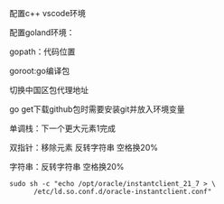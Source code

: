 配置c++ vscode环境

配置goland环境：

gopath：代码位置

goroot:go编译包

切换中国区包代理地址

go get下载github包时需要安装git并放入环境变量

单调栈：下一个更大元素1完成

双指针：移除元素 反转字符串 空格换20%

字符串：反转字符串  空格换20%

```
sudo sh -c "echo /opt/oracle/instantclient_21_7 > \
      /etc/ld.so.conf.d/oracle-instantclient.conf"
```